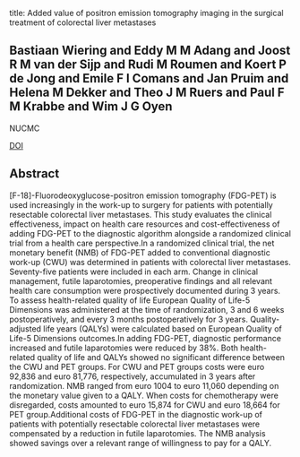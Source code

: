 title: Added value of positron emission tomography imaging in the surgical treatment of colorectal liver metastases

## Bastiaan Wiering and Eddy M M Adang and Joost R M van der Sijp and Rudi M Roumen and Koert P de Jong and Emile F I Comans and Jan Pruim and Helena M Dekker and Theo J M Ruers and Paul F M Krabbe and Wim J G Oyen
NUCMC

<a href="https://doi.org/10.1097/MNM.0b013e32833fa9ba">DOI</a>

## Abstract
[F-18]-Fluorodeoxyglucose-positron emission tomography (FDG-PET) is used increasingly in the work-up to surgery for patients with potentially resectable colorectal liver metastases. This study evaluates the clinical effectiveness, impact on health care resources and cost-effectiveness of adding FDG-PET to the diagnostic algorithm alongside a randomized clinical trial from a health care perspective.In a randomized clinical trial, the net monetary benefit (NMB) of FDG-PET added to conventional diagnostic work-up (CWU) was determined in patients with colorectal liver metastases. Seventy-five patients were included in each arm. Change in clinical management, futile laparotomies, preoperative findings and all relevant health care consumption were prospectively documented during 3 years. To assess health-related quality of life European Quality of Life-5 Dimensions was administered at the time of randomization, 3 and 6 weeks postoperatively, and every 3 months postoperatively for 3 years. Quality-adjusted life years (QALYs) were calculated based on European Quality of Life-5 Dimensions outcomes.In adding FDG-PET, diagnostic performance increased and futile laparotomies were reduced by 38%. Both health-related quality of life and QALYs showed no significant difference between the CWU and PET groups. For CWU and PET groups costs were euro 92,836 and euro 81,776, respectively, accumulated in 3 years after randomization. NMB ranged from euro 1004 to euro 11,060 depending on the monetary value given to a QALY. When costs for chemotherapy were disregarded, costs amounted to euro 15,874 for CWU and euro 18,664 for PET group.Additional costs of FDG-PET in the diagnostic work-up of patients with potentially resectable colorectal liver metastases were compensated by a reduction in futile laparotomies. The NMB analysis showed savings over a relevant range of willingness to pay for a QALY.

